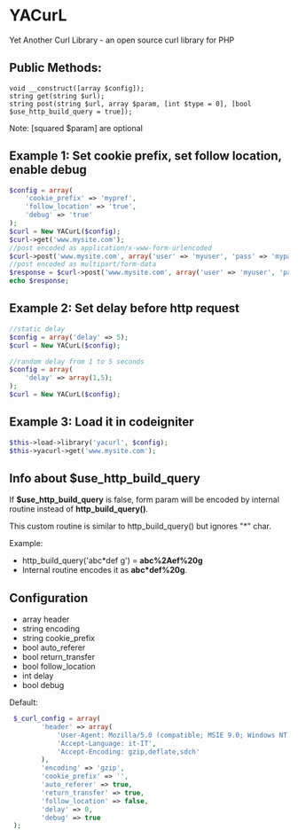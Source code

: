 YACurL
======

Yet Another Curl Library - an open source curl library for PHP



Public Methods:
---------------

```
void __construct([array $config]);
string get(string $url);
string post(string $url, array $param, [int $type = 0], [bool $use_http_build_query = true]);

```
Note: [squared $param] are optional



Example 1: Set cookie prefix, set follow location, enable debug
---------------------------------------------------------------

```php
$config = array(
	'cookie_prefix' => 'mypref',
	'follow_location' => 'true',
	'debug' => 'true'
);
$curl = New YACurL($config);
$curl->get('www.mysite.com');
//post encoded as application/x-www-form-urlencoded
$curl->post('www.mysite.com', array('user' => 'myuser', 'pass' => 'mypass'));
//post encoded as multipart/form-data
$response = $curl->post('www.mysite.com', array('user' => 'myuser', 'pass' => 'mypass'), 1);
echo $response;

```


Example 2: Set delay before http request
----------------------------------------

```php
//static delay
$config = array('delay' => 5);
$curl = New YACurL($config);

//random delay from 1 to 5 seconds
$config = array(
	'delay' => array(1,5);
);
$curl = New YACurL($config);

```


Example 3: Load it in codeigniter
---------------------------------

```php
$this->load->library('yacurl', $config);
$this->yacurl->get('www.mysite.com');

```


Info about $use_http_build_query
--------------------------------

If **$use_http_build_query** is false, form param will be encoded by internal routine instead of **http_build_query()**.

This custom routine is similar to http_build_query() but ignores "\*" char.

Example: 
- http_build_query('abc\*def g') = **abc%2Aef%20g**
- Internal routine encodes it as **abc*def%20g**.



Configuration 
-------------

- array header
- string encoding
- string cookie_prefix
- bool auto_referer
- bool return_transfer
- bool follow_location
- int delay
- bool debug


Default:
 
```php
 $_curl_config = array(
 		'header' => array(
 			'User-Agent: Mozilla/5.0 (compatible; MSIE 9.0; Windows NT 6.1; WOW64; Trident/5.0)',
 			'Accept-Language: it-IT',
 			'Accept-Encoding: gzip,deflate,sdch' 
 		),
 		'encoding' => 'gzip',
 		'cookie_prefix' => '',
 		'auto_referer' => true,
 		'return_transfer' => true,
 		'follow_location' => false,
 		'delay' => 0,
 		'debug' => true
 );
```
